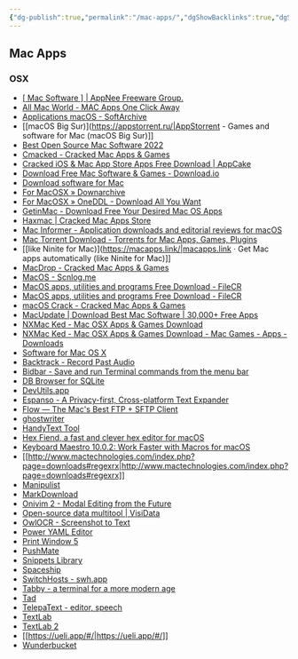 ```yaml
---
{"dg-publish":true,"permalink":"/mac-apps/","dgShowBacklinks":true,"dgShowLocalGraph":true}
---
```



## Mac Apps

### OSX

- [[ Mac Software ] | AppNee Freeware Group.](https://appnee.com/category/mac-software)
- [All Mac World - MAC Apps One Click Away](https://allmacworld.com/)
- [Applications macOS - SoftArchive](https://sanet.st/applications/filter/page-1?subcategory%5B0%5D=mac-software)
- [[macOS Big Sur)](https://appstorrent.ru/|AppStorrent - Games and software for Mac (macOS Big Sur)]]
- [Best Open Source Mac Software 2022](https://sourceforge.net/directory/os:mac/)
- [Cmacked - Cracked Mac Apps & Games](https://apps.cmacked.com/)
- [Cracked iOS & Mac App Store Apps Free Download | AppCake](https://www.iphonecake.com/)
- [Download Free Mac Software & Games - Download.io](https://www.download.io/mac/)
- [Download software for Mac](https://en.softonic.com/mac)
- [For MacOSX » Downarchive](https://downarchive.org/software/for-macosx)
- [For MacOSX » OneDDL - Download All You Want](https://oneddl.org/software/for-macosx/)
- [GetinMac - Download Free Your Desired Mac OS Apps](https://getinmac.com/)
- [Haxmac | Cracked Mac Apps Store](https://haxmac.cc/)
- [Mac Informer - Application downloads and editorial reviews for macOS](https://macdownload.informer.com/)
- [Mac Torrent Download - Torrents for Mac Apps, Games, Plugins](https://mac-torrent-download.net/)
- [[like Ninite for Mac)](https://macapps.link/|macapps.link · Get Mac apps automatically (like Ninite for Mac)]]
- [MacDrop - Cracked Mac Apps & Games](https://macdrop.net/)
- [MacOS - Scnlog.me](https://scnlog.me/apps/macos)
- [MacOS apps, utilities and programs Free Download - FileCR](https://filecr.com/macos?id=260042742353)
- [MacOS apps, utilities and programs Free Download - FileCR](https://filecr.com/macos?id=182231459338)
- [macOS Crack - Cracked Mac Apps & Games](https://macbff.com/page/2)
- [MacUpdate | Download Best Mac Software | 30,000+ Free Apps](https://www.macupdate.com/)
- [NXMac Ked - Mac OSX Apps & Games Download](https://nxmac.com/)
- [NXMac Ked - Mac OSX Apps & Games Download - Mac Games - Apps - Downloads](https://nxmac.com/main/)
- [Software for Mac OS X](https://audioz.download/software/mac/)
- [‎Backtrack - Record Past Audio](https://apps.apple.com/us/app/backtrack-record-past-audio/id1477089520?mt=12)
- [Bidbar - Save and run Terminal commands from the menu bar](https://www.getbidbar.com/)
- [DB Browser for SQLite](https://sqlitebrowser.org/)
- [‎DevUtils.app](https://apps.apple.com/us/app/devutils-app/id1533756032?mt=12)
- [Espanso - A Privacy-first, Cross-platform Text Expander](https://espanso.org/)
- [Flow — The Mac's Best FTP + SFTP Client](http://fivedetails.com/flow/)
- [ghostwriter](https://wereturtle.github.io/ghostwriter)
- [‎HandyText Tool](https://apps.apple.com/us/app/handytext-tool/id1596294097?mt=12)
- [Hex Fiend, a fast and clever hex editor for macOS](https://hexfiend.com/)
- [Keyboard Maestro 10.0.2: Work Faster with Macros for macOS](https://www.keyboardmaestro.com/main/)
- [[http://www.mactechnologies.com/index.php?page=downloads#regexrx|http://www.mactechnologies.com/index.php?page=downloads#regexrx]]
- [Manipulist](https://apps.apple.com/gb/app/manipulist/id1577983405)
- [‎MarkDownload](https://apps.apple.com/us/app/markdownload/id1554029832?mt=12)
- [Onivim 2 - Modal Editing from the Future](https://www.onivim.io/)
- [Open-source data multitool | VisiData](https://www.visidata.org/)
- [‎OwlOCR - Screenshot to Text](https://apps.apple.com/us/app/owlocr-screenshot-to-text/id1499181666?mt=12)
- [‎Power YAML Editor](https://apps.apple.com/us/app/power-yaml-editor/id1565766176?mt=12)
- [Print Window 5](http://www.searchwaresolutions.com/)
- [PushMate](https://pushmate.app/)
- [‎Snippets Library](https://apps.apple.com/us/app/snippets-library/id1585687204?mt=12)
- [Spaceship](https://spaceship-prompt.sh/)
- [SwitchHosts - swh.app](https://swh.app/)
- [Tabby - a terminal for a more modern age](https://tabby.sh/)
- [Tad](https://www.tadviewer.com/)
- [‎TelepaText - editor, speech](https://apps.apple.com/us/app/telepatext-editor-speech/id908007516?mt=12)
- [‎TextLab](https://apps.apple.com/us/app/textlab/id1024903185?mt=12)
- [‎TextLab 2](https://apps.apple.com/us/app/textlab-2/id1582888285?mt=12)
- [[https://ueli.app/#/|https://ueli.app/#/]]
- [‎Wunderbucket](https://apps.apple.com/us/app/wunderbucket/id1545630520?mt=12)